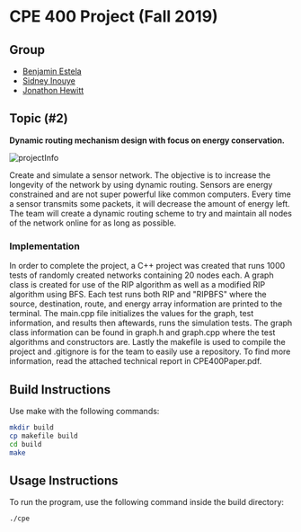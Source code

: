 # CPE 400 Project (Fall 2019)
## Group
- [Benjamin Estela](https://github.com/nebunr)
- [Sidney Inouye](https://github.com/sinouye)
- [Jonathon Hewitt](https://github.com/zotlann)

## Topic (#2)
**Dynamic routing mechanism design with focus on energy conservation.**

![projectInfo](https://user-images.githubusercontent.com/30031065/69931871-b9451000-147d-11ea-8a64-1d8bc6c2a93f.png)  

Create and simulate a sensor network. The objective is to increase the longevity of the network by using dynamic routing. Sensors are energy constrained and are not super powerful like common computers. Every time a sensor transmits some packets, it will decrease the amount of energy left. The team will create a dynamic routing scheme to try and maintain all nodes of the network online for as long as possible.  

### Implementation
In order to complete the project, a C++ project was created that runs 1000 tests of randomly created networks containing 20 nodes each. A graph class is created for use of the RIP algorithm as well as a modified RIP algorithm using BFS. Each test runs both RIP and "RIPBFS" where the source, destination, route, and energy array information are printed to the terminal. The main.cpp file initializes the values for the graph, test information, and results then aftewards, runs the simulation tests. The graph class information can be found in graph.h and graph.cpp where the test algorithms and constructors are. Lastly the makefile is used to compile the project and .gitignore is for the team to easily use a repository. To find more information, read the attached technical report in CPE400Paper.pdf.

## Build Instructions
Use make with the following commands:
```bash
mkdir build
cp makefile build
cd build
make
```

## Usage Instructions
To run the program, use the following command inside the build directory:
```bash
./cpe
```

